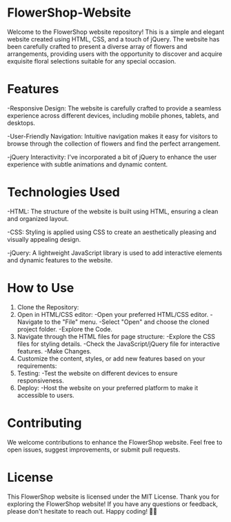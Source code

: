 # FlowerShop-Website

Welcome to the FlowerShop website repository! This is a simple and elegant website created using HTML, CSS, and a touch of jQuery. The website has been carefully crafted to present a diverse array of flowers and arrangements, providing users with the opportunity to discover and acquire exquisite floral selections suitable for any special occasion.

# Features

-Responsive Design: The website is carefully crafted to provide a seamless experience across different devices, including mobile phones, tablets, and desktops.

-User-Friendly Navigation: Intuitive navigation makes it easy for visitors to browse through the collection of flowers and find the perfect arrangement.

-jQuery Interactivity: I've incorporated a bit of jQuery to enhance the user experience with subtle animations and dynamic content.

# Technologies Used

-HTML: The structure of the website is built using HTML, ensuring a clean and organized layout.

-CSS: Styling is applied using CSS to create an aesthetically pleasing and visually appealing design.

-jQuery: A lightweight JavaScript library is used to add interactive elements and dynamic features to the website.

# How to Use

1. Clone the Repository:
2. Open in HTML/CSS editor:
-Open your preferred HTML/CSS editor.
-Navigate to the "File" menu.
-Select "Open" and choose the cloned project folder.
-Explore the Code.
3. Navigate through the HTML files for page structure:
-Explore the CSS files for styling details.
-Check the JavaScript/jQuery file for interactive features.
-Make Changes.
4. Customize the content, styles, or add new features based on your requirements:
5. Testing:
-Test the website on different devices to ensure responsiveness.
6. Deploy:
-Host the website on your preferred platform to make it accessible to users.

# Contributing

We welcome contributions to enhance the FlowerShop website. Feel free to open issues, suggest improvements, or submit pull requests.

# License

This FlowerShop website is licensed under the MIT License.
Thank you for exploring the FlowerShop website! If you have any questions or feedback, please don't hesitate to reach out. Happy coding! 🌸✨
